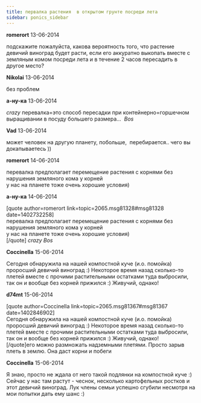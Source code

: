 ```yaml
---
title: первалка растения  в открытом грунте посреди лета
sidebar: ponics_sidebar
---
```


**romerort** 13-06-2014

подскажите пожалуйста, какова вероятность того, что растение девичий виноград будет расти, если его аккуратно выкопать вместе с земляным комом посреди лета и в течение 2 часов пересадить в другое место?<br />

**Nikolai** 13-06-2014

без проблем

**а-ну-ка** 13-06-2014

 *crazy* перевалка=это способ пересадки при контейнерно=горшечном выращивании в посуду большего размера...&nbsp; *Bos*

**Vad** 13-06-2014

может человек на другую планету, побольше,&nbsp; перебирается.. чего вы докапываетесь ))

**romerort** 14-06-2014

перевалка предполагает перемещение растения с корнями без нарушения земляного кома у корней<br />у нас на планете тоже очень хорошие условия)

**а-ну-ка** 14-06-2014

[quote author=romerort link=topic=2065.msg81328#msg81328 date=1402732258]<br />перевалка предполагает перемещение растения с корнями без нарушения земляного кома у корней<br />у нас на планете тоже очень хорошие условия)<br />[/quote] *crazy* *Bos*

**Coccinella** 15-06-2014

Сегодня обнаружила на нашей компостной куче (и.о. помойка) проросший девичий виноград :) Некоторое время назад сколько-то плетей вместе с прочими растительными остатками туда выбросили, так он и вообще без корней прижился :) Живучий, однако!

**d74mt** 15-06-2014

[quote author=Coccinella link=topic=2065.msg81367#msg81367 date=1402846902]<br />Сегодня обнаружила на нашей компостной куче (и.о. помойка) проросший девичий виноград :) Некоторое время назад сколько-то плетей вместе с прочими растительными остатками туда выбросили, так он и вообще без корней прижился :) Живучий, однако!<br />[/quote]его можно размножать надземными плетями. Просто зарыв плеть в землю. Она даст корни и побеги<br />

**Coccinella** 15-06-2014

Я знаю, просто не ждала от него такой подлянки на компостной куче :) Сейчас у нас там растут - чеснок, несколько картофельных ростков и этот девичий виноград. Лук члены семьи успешно сгубили несмотря на мои попытки дать ему шанс :)

